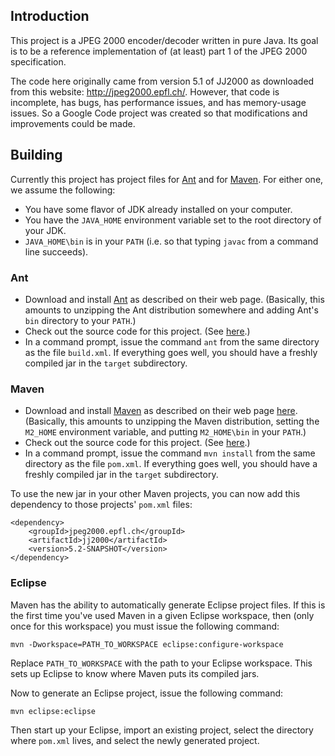 ## Introduction ##

This project is a JPEG 2000 encoder/decoder written in pure Java.  Its goal is to be a reference implementation of (at least) part 1 of the JPEG 2000 specification.

The code here originally came from version 5.1 of JJ2000 as downloaded from this website: http://jpeg2000.epfl.ch/.  However, that code is incomplete, has bugs, has performance issues, and has memory-usage issues.  So a Google Code project was created so that modifications and improvements could be made.

## Building ##

Currently this project has project files for [Ant](http://ant.apache.org/) and for [Maven](http://maven.apache.org/).  For either one, we assume the following:
  * You have some flavor of JDK already installed on your computer.
  * You have the `JAVA_HOME` environment variable set to the root directory of your JDK.
  * `JAVA_HOME\bin` is in your `PATH` (i.e. so that typing `javac` from a command line succeeds).

### Ant ###

  * Download and install [Ant](http://ant.apache.org/) as described on their web page.  (Basically, this amounts to unzipping the Ant distribution somewhere and adding Ant's `bin` directory to your `PATH`.)
  * Check out the source code for this project.  (See [here](http://code.google.com/p/jj2000/source/checkout).)
  * In a command prompt, issue the command `ant` from the same directory as the file `build.xml`.  If everything goes well, you should have a freshly compiled jar in the `target` subdirectory.

### Maven ###

  * Download and install [Maven](http://maven.apache.org/) as described on their web page [here](http://maven.apache.org/download.html#Installation).  (Basically, this amounts to unzipping the Maven distribution, setting the `M2_HOME` environment variable, and putting `M2_HOME\bin` in your `PATH`.)
  * Check out the source code for this project.  (See [here](http://code.google.com/p/jj2000/source/checkout).)
  * In a command prompt, issue the command `mvn install` from the same directory as the file `pom.xml`.  If everything goes well, you should have a freshly compiled jar in the `target` subdirectory.

To use the new jar in your other Maven projects, you can now add this dependency to those projects' `pom.xml` files:
```
<dependency>
    <groupId>jpeg2000.epfl.ch</groupId>
    <artifactId>jj2000</artifactId>
    <version>5.2-SNAPSHOT</version>
</dependency>
```

### Eclipse ###

Maven has the ability to automatically generate Eclipse project files.  If this is the first time you've used Maven in a given Eclipse workspace, then (only once for this workspace) you must issue the following command:

```
mvn -Dworkspace=PATH_TO_WORKSPACE eclipse:configure-workspace
```

Replace `PATH_TO_WORKSPACE` with the path to your Eclipse workspace.  This sets up Eclipse to know where Maven puts its compiled jars.

Now to generate an Eclipse project, issue the following command:

```
mvn eclipse:eclipse
```

Then start up your Eclipse, import an existing project, select the directory where `pom.xml` lives, and select the newly generated project.